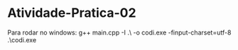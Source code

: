 # Atividade-Pratica-02

Para rodar no windows:
g++  main.cpp -I .\ -o codi.exe -finput-charset=utf-8
.\codi.exe
